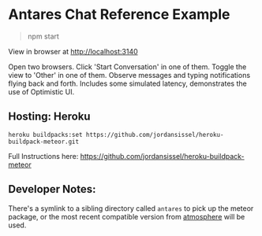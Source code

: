 # Antares Chat Reference Example

> npm start 

View in browser at [http://localhost:3140](http://localhost:3140)

Open two browsers. Click 'Start Conversation' in one of them. Toggle the view to 'Other' in one of them.
Observe messages and typing notifications flying back and forth. Includes some simulated latency, 
demonstrates the use of Optimistic UI.

## Hosting: Heroku

```
heroku buildpacks:set https://github.com/jordansissel/heroku-buildpack-meteor.git
```

Full Instructions here: https://github.com/jordansissel/heroku-buildpack-meteor

## Developer Notes: 

There's a symlink to a sibling directory called `antares` to pick up the 
meteor package, or the most recent compatible version from [atmosphere](https://atmospherejs.com/deanius/antares) will be used.
